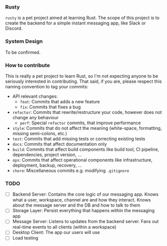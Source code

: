 ### Rusty 

`rusty` is a pet project aimed at learning Rust. The scope of this project is to create the backend for a simple instant messaging app, like Slack or Discord.

### System Design

To be confirmed.

### How to contribute

This is really a pet project to learn Rust, so I'm not expecting anyone to be seriously interested in contributing. That said, if you are, please respect this naming convention to tag your commits:

* API relevant changes:
    * `feat`: Commits that adds a new feature
    * `fix`: Commits that fixes a bug
* `refactor`: Commits that rewrite/restructure your code, however does not change any behaviour
    * `perf`: Special `refactor` commits, that improve performance
* `style`: Commits that do not affect the meaning (white-space, formatting, missing semi-colons, etc.)
* `test`: Commits that add missing tests or correcting existing tests
* `docs`: Commits that affect documentation only
* `build`: Commits that affect build components like build tool, CI pipeline, dependencies, project version, ...
* `ops`: Commits that affect operational components like infrastructure, deployment, backup, recovery, ...
* `chore`: Miscellaneous commits e.g. modifying `.gitignore`

### TODO

- [ ] Backend Server: Contains the core logic of our messaging app. Knows what a user, workspace, channel are and how they interact. Knows about the message server and the DB and how to talk to them
- [ ] Storage Layer: Persist everything that happens within the messaging app
- [ ] Message Server: Listens to updates from the backend server. Fans out real-time events to all clients (within a workspace)
- [ ] Desktop Client: The app our users will use 
- [ ] Load testing
